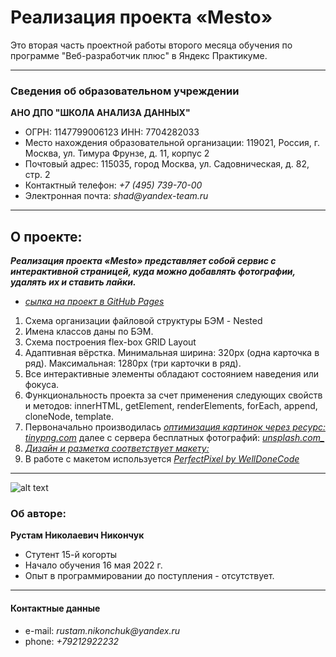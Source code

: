 # Реализация проекта «Mesto»
Это вторая часть проектной работы второго месяца обучения по программе "Веб-разработчик плюс" в Яндекс Практикуме.

---
### Сведения об образовательном учреждении

**АНО ДПО "ШКОЛА АНАЛИЗА ДАННЫХ"** 
* ОГРН: 1147799006123 ИНН: 7704282033
* Место нахождения образовательной организации: 119021, Россия, г. Москва, ул. Тимура Фрунзе, д. 11, корпус 2
* Почтовый адрес: 115035, город Москва, ул. Садовническая, д. 82, стр. 2
* Контактный телефон: _+7 (495) 739-70-00_
* Электронная почта: _shad@yandex-team.ru_

---

## О проекте:

**_Реализация проекта «Mesto» представляет собой сервис с интерактивной страницей, куда можно добавлять фотографии, удалять их и ставить лайки._**

- _[сылка на проект в GitHub Pages](https://rus29tam.github.io/mesto-project/index.html)_

1. Схема организации файловой структуры БЭМ - Nested
2. Имена классов даны по БЭМ.
3. Схема построения flex-box GRID Layout 
4. Адаптивная вёрстка. Минимальная ширина: 320px (одна карточка в ряд). Максимальная: 1280px (три карточки в ряд).
5. Все интерактивные элементы обладают состоянием наведения или фокуса.
6. Функциональность проекта за счет применения следующих свойств и методов: innerHTML, getElement, renderElements, forEach, append, cloneNode, template.
7. Первоначально производилась _[оптимизация картинок через ресурс: _tinypng.com_](https://tinypng.com/)_ далее с сервера бесплатных фотографий: _[unsplash.com_](https://unsplash.com/)_
8. _[Дизайн и разметка соответствует макету:](https://www.figma.com/file/2cn9N9jSkmxD84oJik7xL7/JavaScript.-Sprint-4?node-id=0%3A1)_
9. В работе с макетом используется _[PerfectPixel by WellDoneCode](https://www.welldonecode.com/perfectpixel/)_

---
![alt text](https://yastatic.net/q/logoaas/v2/Яндекс.svg?circle=black&color=000&first=white "Logo")
### Об авторе:

**Рустам Николаевич Никончук** 
* Стутент 15-й когорты
* Начало обучения 16 мая 2022 г. 
* Опыт в программировании до поступления - отсутствует.


---
#### Контактные данные 

* e-mail: _rustam.nikonchuk@yandex.ru_
* phone: _+79212922232_

